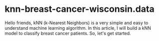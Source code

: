 # knn-breast-cancer-wisconsin.data
Hello friends,  kNN (k-Nearest Neighbors) is a very simple and easy to understand machine learning algorithm. In this article, I will build a kNN model to classify breast cancer patients.  So, let's get started.
